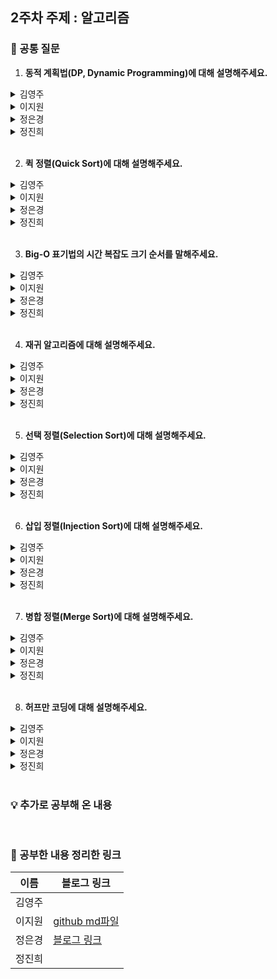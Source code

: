 ## 2주차 주제 : 알고리즘

### 🎨 공통 질문 

1. **동적 계획법(DP, Dynamic Programming)에 대해 설명해주세요.**

<details>
  <summary>김영주</summary>
  <!-- 내용 -->
</details>

<details>
  <summary>이지원</summary>
  
  동적 계획법이란 주어진 문제를 풀기 위해 문제를 여러 개의 하위 문제로 나누어 푸는 방법을 의미합니다.

  어떤 부분 문제가 다른 문제들을 해결하는데 사용될 수 있어, 답을 여러 번 계산하는 대신 한 번만 계산하고 그 결과를 재활용하는 메모이제이션(Memoization)기법으로 속도를 향상시킬 수 있습니다.
</details>

<details>
  <summary>정은경</summary>
  동적계획법은 복잡한 문제를 더 작은 하위 문제로 나누어 해결하는 알고리즘 설계 기법입니다.
  즉, 상향식 방법으로 작은 하위 문제들부터 시작해 그 결과를 저장하고, 이를 사용해 점진적으로 큰 문제를 해결하는 방법입니다. 
  대표적인 방식으로는 메모이제이션이 있으며, 이를 통해 중복 계산을 중리고 효율적인 시간 복잡도를 가질 수 있습니다.
</details>

<details>
  <summary>정진희</summary>
  <!-- 내용 -->
</details>

</br>

2. **퀵 정렬(Quick Sort)에 대해 설명해주세요.**

<details>
  <summary>김영주</summary>
  <!-- 내용 -->
</details>

<details>
  <summary>이지원</summary>
  퀵 정렬은 빠른 정렬 속도를 자랑하는 분할 정복 알고리즘 중 하나로, 피봇을 설정하고 피봇보다 큰 값과 작은 값으로 분할하여 정렬하는 방법입니다.
</details>

<details>
  <summary>정은경</summary>
  빠른 수행 속도를 자랑하는 비교 정렬 알고리즘입니다. 피봇을 설정하고 피봇보다 큰 값과 작은 값으로 분할하여 정렬합니다.
</details>

<details>
  <summary>정진희</summary>
  <!-- 내용 -->
</details>

</br>

3. **Big-O 표기법의 시간 복잡도 크기 순서를 말해주세요.**

<details>
  <summary>김영주</summary>
  <!-- 내용 -->
</details>

<details>
  <summary>이지원</summary>
  
  시간 복잡도는 알고리즘의 실행 속도를 의미합니다.

  Big-O 표기법의 시간 복잡도 크기 순서는 $O(1) < O(log N) < O(N) < O(NlogN) < O(N^2) < O(2^N) < O(N!)$입니다.
</details>

<details>
  <summary>정은경</summary>
  시간 복잡도는 코드의 실행시간을 의미합니다.

  Big-O 표기법의 시간 복잡도 크기 순서는 O(1) < O(log N) < O(N) < O(NlogN) < O(N^2) < O (N^3) < O(2^N) 입니다.

  * 상수시간 < 로그 시간 < 선형 시간< 선형 로그 시간 < 2차 시간 < 3차 시간 < 지수 시간
</details>

<details>
  <summary>정진희</summary>
  <!-- 내용 -->
</details>

</br>

4. **재귀 알고리즘에 대해 설명해주세요.**

<details>
  <summary>김영주</summary>
  <!-- 내용 -->
</details>

<details>
  <summary>이지원</summary>

  재귀 알고리즘은 함수 내부에서 함수가 자기 자신을 또 다시 호출하여 문제를 해결하는 알고리즘을 말합니다.

  재귀 알고리즘의 경우 무한루프에 빠지지 않도록 종료 조건을 명확하게 설정해주어야 합니다.
</details>

<details>
  <summary>정은경</summary>
  재귀 알고리즘은 함수가 자기 자신을 호출하여 문제를 해결하는 알고리즘 설계방식입니다. 
  재귀함수는 기본적으로 무한 루프를 방지하는 종료 조건과 문제를 더 작은 문제로 나누고 자신을 호출하여 작업하는 재귀 단계로 구성됩니다.
</details>

<details>
  <summary>정진희</summary>
  <!-- 내용 -->
</details>

</br>

5. **선택 정렬(Selection Sort)에 대해 설명해주세요.**

<details>
  <summary>김영주</summary>
  <!-- 내용 -->
</details>

<details>
  <summary>이지원</summary>

  선택 정렬은 가장 작은 데이터를 찾아 가장 앞의 데이터와 교환해나가는 방식으로, 시간 복잡도는 $O(N^2)$입니다.
</details>

<details>
  <summary>정은경</summary>
  선택 정렬은 정렬되지 않은 배열에서 가장 작은, 혹은 가장 큰 값을 선택하여 정렬된 부분에 하나씩 추가하는 방식으로 작동하는 정렬 알고리즘입니다.
  동작 원리는 주어진 배열에서 최솟값 또는 최댓값을 찾아 해다 값을 배열의 맨 앞 요소와 교환하고, 이 과정을 반복합니다.
</details>

<details>
  <summary>정진희</summary>
  <!-- 내용 -->
</details>

</br>

6. **삽입 정렬(Injection Sort)에 대해 설명해주세요.**

<details>
  <summary>김영주</summary>
  <!-- 내용 -->
</details>

<details>
  <summary>이지원</summary>

  삽입 정렬은 두 번째 값부터 시작해 그 앞에 존재하는 원소들과 비교하여 위치를 지정하는 방식입니다.

  최선의 경우 시간 복잡도는 $O(N)$이고, 평균, 최악의 경우 시간 복잡도는 $O(N^2)$입니다.
</details>

<details>
  <summary>정은경</summary>
  삽입정렬은 각 요소를 이미 정렬된 부분에 삽입하는 방식으로 작동되는 정렬 알고리즘입니다.
  삽입정렬의 작동 원리는 배열의 두 번째 요소부터 시작해, 해당 요소를 이전의 정렬된 부분과 비교하고 적절한 위치를 찾아 삽입합니다.
</details>

<details>
  <summary>정진희</summary>
  <!-- 내용 -->
</details>

</br>

7. **병합 정렬(Merge Sort)에 대해 설명해주세요.**

<details>
  <summary>김영주</summary>
  <!-- 내용 -->
</details>

<details>
  <summary>이지원</summary>

  병합 정렬은 하나의 리스트를 두 개의 리스트로 분할한 다음 각각의 분할된 리스트를 정렬한 후에 합해서 정렬된 하나의 리스트로 만드는 정렬 알고리즘입니다.

  시간 복잡도는 $O(NlogN)$입니다.
</details>

<details>
  <summary>정은경</summary>
  병합정렬은 배열을 두 개의 균등한 크기로 분할하고, 각각을 정렬한 후 병합하여 최종적으로 정렬된 배열을 만드는 방식으로 작동합니다.
</details>

<details>
  <summary>정진희</summary>
  <!-- 내용 -->
</details>

</br>

8. **허프만 코딩에 대해 설명해주세요.**

<details>
  <summary>김영주</summary>
  <!-- 내용 -->
</details>

<details>
  <summary>이지원</summary>

  허프만 코딩은 데이터 문자의 빈도 수를 가지고 압축하는 과정을 의미합니다.

  주로 접두부 코드와 최적 코드를 사용합니다. 이때 접두부 코드란, 각 문자에 부여된 이진 코드가 다른 이진 코드의 접두부가 되지 않는 코드를 의미합니다.
</details>

<details>
  <summary>정은경</summary>
  허프만 코딩은 주어진 데이터에서 각 문자의 빈도수를 기반으로 가변 길이의 접두사 코드를 생성하는 데이터 압축 알고리즘입니다.
  빈도가 높은 문자는 짧은 코드로, 빈도가 낮은 문자는 긴 코드로 표현하여 전제 데이터 크기를 최소화합니다.

  > 접두사 코드: 어떤 코드도 다른 코드의 접두사가 되지 않아, 디코딩 시 혼란인 없다
</details>

<details>
  <summary>정진희</summary>
  <!-- 내용 -->
</details>

</br>

### 💡 추가로 공부해 온 내용



</br>

### 💫 공부한 내용 정리한 링크
| 이름 | 블로그 링크 |
|------|--------------|
|김영주||
|이지원|<a href="algorithm_jiwon.md" target="_blank">github md파일</a>||
|정은경|<a href="https://velog.io/@jeg1124/series/%EC%95%8C%EA%B3%A0%EB%A6%AC%EC%A6%98" target="_blank">블로그 링크</a>|
|정진희||
